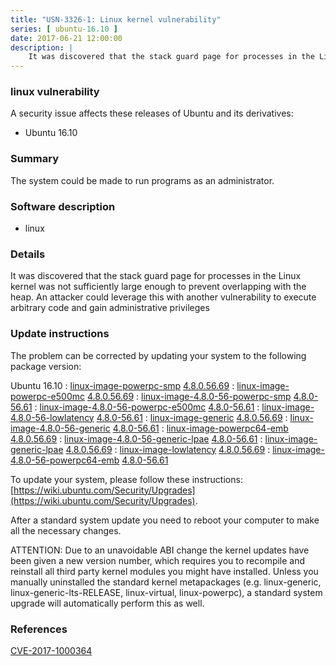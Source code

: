 ```yaml
---
title: "USN-3326-1: Linux kernel vulnerability"
series: [ ubuntu-16.10 ]
date: 2017-06-21 12:00:00
description: |
    It was discovered that the stack guard page for processes in the Linux kernel was not sufficiently large enough to prevent overlapping with the heap. An attacker could leverage this with another vulnerability to execute arbitrary code and gain administrative privileges 
--- 
```

 
### linux vulnerability

A security issue affects these releases of Ubuntu and its derivatives:

* Ubuntu 16.10

### Summary

The system could be made to run programs as an administrator. 

### Software description

* linux 

### Details

It was discovered that the stack guard page for processes in the Linux kernel was not sufficiently large enough to prevent overlapping with the heap. An attacker could leverage this with another vulnerability to execute arbitrary code and gain administrative privileges 

### Update instructions

The problem can be corrected by updating your system to the following package version:

Ubuntu 16.10
 : [linux-image-powerpc-smp](https://launchpad.net/ubuntu/+source/linux) <span> [4.8.0.56.69](https://launchpad.net/ubuntu/+source/linux/4.8.0-56.61) </span> 
 : [linux-image-powerpc-e500mc](https://launchpad.net/ubuntu/+source/linux) <span> [4.8.0.56.69](https://launchpad.net/ubuntu/+source/linux/4.8.0-56.61) </span> 
 : [linux-image-4.8.0-56-powerpc-smp](https://launchpad.net/ubuntu/+source/linux) <span> [4.8.0-56.61](https://launchpad.net/ubuntu/+source/linux/4.8.0-56.61) </span> 
 : [linux-image-4.8.0-56-powerpc-e500mc](https://launchpad.net/ubuntu/+source/linux) <span> [4.8.0-56.61](https://launchpad.net/ubuntu/+source/linux/4.8.0-56.61) </span> 
 : [linux-image-4.8.0-56-lowlatency](https://launchpad.net/ubuntu/+source/linux) <span> [4.8.0-56.61](https://launchpad.net/ubuntu/+source/linux/4.8.0-56.61) </span> 
 : [linux-image-generic](https://launchpad.net/ubuntu/+source/linux) <span> [4.8.0.56.69](https://launchpad.net/ubuntu/+source/linux/4.8.0-56.61) </span> 
 : [linux-image-4.8.0-56-generic](https://launchpad.net/ubuntu/+source/linux) <span> [4.8.0-56.61](https://launchpad.net/ubuntu/+source/linux/4.8.0-56.61) </span> 
 : [linux-image-powerpc64-emb](https://launchpad.net/ubuntu/+source/linux) <span> [4.8.0.56.69](https://launchpad.net/ubuntu/+source/linux/4.8.0-56.61) </span> 
 : [linux-image-4.8.0-56-generic-lpae](https://launchpad.net/ubuntu/+source/linux) <span> [4.8.0-56.61](https://launchpad.net/ubuntu/+source/linux/4.8.0-56.61) </span> 
 : [linux-image-generic-lpae](https://launchpad.net/ubuntu/+source/linux) <span> [4.8.0.56.69](https://launchpad.net/ubuntu/+source/linux/4.8.0-56.61) </span> 
 : [linux-image-lowlatency](https://launchpad.net/ubuntu/+source/linux) <span> [4.8.0.56.69](https://launchpad.net/ubuntu/+source/linux/4.8.0-56.61) </span> 
 : [linux-image-4.8.0-56-powerpc64-emb](https://launchpad.net/ubuntu/+source/linux) <span> [4.8.0-56.61](https://launchpad.net/ubuntu/+source/linux/4.8.0-56.61) </span> 

To update your system, please follow these instructions: [https://wiki.ubuntu.com/Security/Upgrades](https://wiki.ubuntu.com/Security/Upgrades).

After a standard system update you need to reboot your computer to make all the necessary changes.

ATTENTION: Due to an unavoidable ABI change the kernel updates have been given a new version number, which requires you to recompile and reinstall all third party kernel modules you might have installed. Unless you manually uninstalled the standard kernel metapackages (e.g. linux-generic, linux-generic-lts-RELEASE, linux-virtual, linux-powerpc), a standard system upgrade will automatically perform this as well. 

### References

 [CVE-2017-1000364](http://people.ubuntu.com/~ubuntu-security/cve/CVE-2017-1000364)
 
